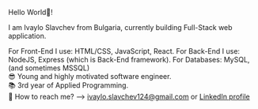 Hello World👋!

I am Ivaylo Slavchev from Bulgaria, currently building Full-Stack web application.

For Front-End I use: HTML/CSS, JavaScript, React.                                                                                                                       For Back-End I use: NodeJS, Express (which is Back-End framework).                                                                                                      For Databases: MySQL, (and sometimes MSSQL)                                                                                                                                
😎 Young and highly motivated software engineer.                                                                     
📚 3rd year of Applied Programming.                                                                                                                                       
📧 How to reach me? --> ivaylo.slavchev124@gmail.com or [LinkedIn profile](https://www.linkedin.com/in/ivaylo-slavchev-6425a521b/)  
